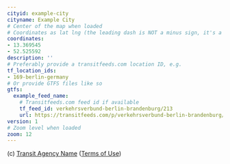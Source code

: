 ```yaml
---
cityid: example-city
cityname: Example City
# Center of the map when loaded
# Coordinates as lat lng (the leading dash is NOT a minus sign, it's a list item)
coordinates:
- 13.369545
- 52.525592
description: ''
# Preferably provide a transitfeeds.com location ID, e.g.
tf_location_ids:
- 169-berlin-germany
# Or provide GTFS files like so
gtfs:
  example_feed_name:
    # Transitfeeds.com feed id if available
    tf_feed_id: verkehrsverbund-berlin-brandenburg/213
    url: https://transitfeeds.com/p/verkehrsverbund-berlin-brandenburg/213/latest/download
version: 1
# Zoom level when loaded
zoom: 12
---
```


(c) [Transit Agency Name](http://transitagency.example.org)
([Terms of Use](http://license.example.org))
